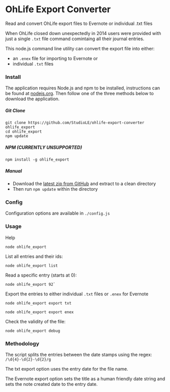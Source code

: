 # OhLife Export Converter

Read and convert OhLife export files to Evernote or individual .txt files

When OhLife closed down unexpectedly in 2014 users were provided with just a single `.txt` file command comintaing all their journal entries. 

This node.js command line utility can convert the export file into either:

- an `.enex` file for importing to Evernote or
- individual `.txt` files

### Install

The application requires Node.js and npm to be installed, instructions can be found at [nodejs.org](http://nodejs.org/). Then follow one of the three methods below to download the application.

##### Git Clone
```
git clone https://github.com/StudioLE/ohlife-export-converter ohlife_export
cd ohlife_export
npm update
```

##### NPM (CURRENTLY UNSUPPORTED)
```
npm install -g ohlife_export
```

##### Manual

- Download the [latest zip from GitHub](https://github.com/StudioLE/ohlife-export-converter/archive/master.zip) and extract to a clean directory
- Then run `npm update` within the directory

### Config

Configuration options are available in `./config.js`

### Usage

Help
```
node ohlife_export
```

List all entries and their ids:
```
node ohlife_export list
```

Read a specific entry (starts at 0):
```
node ohlife_export 92`
```

Export the entries to either individual `.txt` files or `.enex` for Evernote
```
node ohlife_export export txt

node ohlife_export export enex
```

Check the validity of the file:
```
node ohlife_export debug
```

### Methodology

The script splits the entries between the date stamps using the regex: `/\d{4}-\d{2}-\d{2}/g`

The txt export option uses the entry date for the file name.

The Evernote export option sets the title as a human friendly date string and sets the note created date to the entry date.
